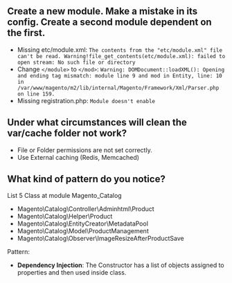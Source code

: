 ## Create a new module. Make a mistake in its config. Create a second module dependent on the first.
- Missing etc/module.xml: `The contents from the "etc/module.xml" file can't be read. Warning!file_get_contents(etc/module.xml): failed to open stream: No such file or directory`
- Change `</module>` to `</mod>`: `Warning: DOMDocument::loadXML(): Opening and ending tag mismatch: module line 9 and mod in Entity, line: 10
  in /var/www/magento/m2/lib/internal/Magento/Framework/Xml/Parser.php on line 159.`
- Missing registration.php: `Module doesn't enable` 

## Under what circumstances will clean the var/cache folder not work?
- File or Folder permissions are not set correctly.
- Use External caching (Redis, Memcached)

## What kind of pattern do you notice?

List 5 Class at module Magento_Catalog

- Magento\Catalog\Controller\Adminhtml\Product
- Magento\Catalog\Helper\Product
- Magento\Catalog\EntityCreator\MetadataPool
- Magento\Catalog\Model\ProductManagement
- Magento\Catalog\Observer\ImageResizeAfterProductSave

Pattern:

- **Dependency Injection**: The Constructor has a list of objects assigned to properties and then used inside class.
